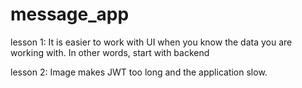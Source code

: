 # message_app

lesson 1: It is easier to work with UI when you know the data you are working with. In other words, start with backend

lesson 2: Image makes JWT too long and the application slow.
